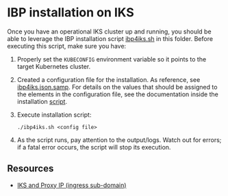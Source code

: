 # IBP installation on IKS

Once you have an operational IKS cluster up and running, you should be able to leverage the IBP installation script [ibp4iks.sh](ibp4iks.sh) in this folder. Before executing this script, make sure you have:

1. Properly set the `KUBECONFIG` environment variable so it points to the target Kubernetes cluster.
1. Created a configuration file for the installation. As reference, see [ibp4iks.json.samp](ibp4iks.json.samp). For details on the values that should be assigned to the elements in the configuration file, see the documentation inside the installation [script](ibp4iks.sh).
1. Execute installation script:

    ```
    ./ibp4iks.sh <config file>
    ```

1. As the script runs, pay attention to the output/logs. Watch out for errors; if a fatal error occurs, the script will stop its execution.

## Resources
* [IKS and Proxy IP (ingress sub-domain)](iks.md)